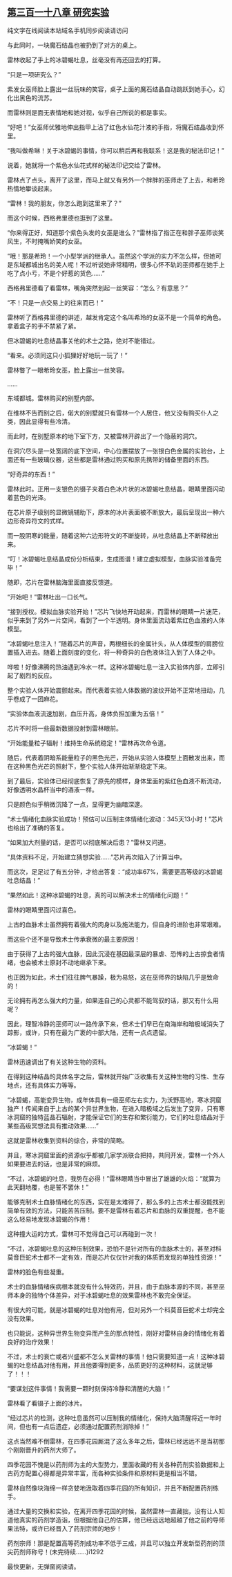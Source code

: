 ## [第三百一十八章 研究实验](https://www.xxbiquge.com/11_11222/8864465.html)


  纯文字在线阅读本站域名手机同步阅读请访问

  与此同时，一块魔石结晶也被扔到了对方的桌上。

  雷林收起了手上的冰碧蝎吐息，丝毫没有再还回去的打算。

  “只是一项研究么？”

  紫发女巫师脸上露出一丝玩味的笑容，桌子上面的魔石结晶自动跳跃到她手心，幻化出黑色的流苏。

  而雷林则是面无表情地和她对视，似乎自己所说的都是事实。

  “好吧！”女巫师优雅地伸出指甲上沾了红色水仙花汁液的手指，将魔石结晶收到怀里。

  “我叫做希琳！关于冰碧蝎的事情，你可以稍后再和我联系！这是我的秘法印记！”

  说着，她就将一个紫色水仙花式样的秘法印记交给了雷林。

  雷林点了点头，离开了这里，而马上就又有另外一个胖胖的巫师走了上去，和希玲热情地攀谈起来。

  “雷林！我的朋友，你怎么跑到这里来了？”

  而这个时候，西格弗里德也逛到了这里。

  “你来得正好，知道那个紫色头发的女巫是谁么？”雷林指了指正在和胖子巫师谈笑风生，不时掩嘴娇笑的女巫。

  “哦！那是希玲！一个小型学派的继承人。虽然这个学派的实力不怎么样，但她可是东域都城出名的美人呢！不过听说她非常精明，很多心怀不轨的巫师都在她手上吃了点小亏，不是个好惹的货色……”

  西格弗里德看了看雷林，嘴角突然划起一丝笑容：“怎么？有意思？”

  “不！只是一点交易上的往来而已！”

  雷林听了西格弗里德的讲述，越发肯定这个名叫希玲的女巫不是一个简单的角色。拿着盒子的手不禁紧了紧。

  但冰碧蝎的吐息结晶事关他的术士之路，绝对不能错过。

  “看来。必须同这只小狐狸好好地玩一玩了！”

  雷林瞥了一眼希玲女巫，脸上露出一丝笑容。

  ……

  东域都城。雷林购买的别墅内部。

  在维林不告而别之后，偌大的别墅就只有雷林一个人居住，他又没有购买仆人之类，因此显得有些冷清。

  而此时，在别墅原本的地下室下方，又被雷林开辟出了一个隐蔽的洞穴。

  在洞穴尽头是一处宽阔的底下空间，中心位置摆放了一张银白色金属的实验台，上面还有一些玻璃仪器，这些都是雷林通过购买和原先携带的储备里面的东西。

  “好奇异的东西！”

  雷林此时。正用一支银色的镊子夹着白色冰片状的冰碧蝎吐息结晶，眼睛里面闪动着蓝色的光泽。

  在芯片原子级别的显微镜辅助下，原本的冰片表面被不断放大，最后呈现出一种六边形奇异符文的式样。

  而一股阴寒的能量，随着这种六边形符文的不断旋转，从吐息结晶上不断释放出来。

  “叮！冰碧蝎吐息结晶成份分析结束，生成图谱！建立虚拟模型，血脉实验准备完毕！”

  随即，芯片在雷林脑海里面直接反馈道。

  “开始吧！”雷林吐出一口长气。

  “接到授权。模拟血脉实验开始！”芯片飞快地开动起来，而雷林的眼睛一片迷茫，似乎来到了另外一片空间，看到了一个半透明。身体里面流动着紫红色血液的人体模型。

  “冰碧蝎吐息注入！”随着芯片的声音，两根细长的金属针头，从人体模型的肩膀位置插入进去。随着上面刻度的变化，将一种奇异的白色液体注入到了人体之中。

  哗啦！好像沸腾的热油遇到冷水一样。这种冰碧蝎吐息一注入实验体内部，立即引起了剧烈的反应。

  整个实验人体开始震颤起来。而代表着实验人体数据的波纹开始不正常地扭动，几乎卷成了一团麻花。

  “实验体血液流速加剧，血压升高，身体负担加重为五倍！”

  芯片不时将一些最新数据投射到雷林眼前。

  “开始能量粒子辐射！维持生命系统稳定！”雷林再次命令道。

  随后，代表着阴暗系能量粒子的黑色光芒，开始从实验人体模型上面散发出来，而在这种黑色光芒的照射下，整个实验人体开始渐渐稳定下来。

  到了最后，实验体已经彻底恢复了原先的模样，身体里面的紫红色血液不断流动，好像透明水晶杯当中的酒液一样。

  只是颜色似乎稍微沉降了一点，显得更为幽暗深邃。

  “术士情绪化血脉实验成功！预估可以压制主体情绪化波动：345天13小时！”芯片也给出了准确的答复。

  “如果加大剂量的话，是否可以彻底解决后患？”雷林又问道。

  “具体资料不足，开始建立猜想实验……”芯片再次陷入了计算当中。

  而这次，足足过了有五分钟，才给出答复：“成功率67%，需要更高等级的冰碧蝎吐息结晶！”

  “果然如此！这种冰碧蝎的吐息，真的可以解决术士的情绪化问题！”

  雷林的眼睛里面闪过喜色。

  上古的血脉术士虽然拥有着强大的肉身以及施法能力，但自身的进阶也非常艰难。

  而这些个还不是导致术士传承衰微的最主要原因！

  由于获得了上古的强大血脉，因此沉浸在基因最深层的暴虐、恐怖的上古掠食者情绪，也会被术士原封不动地继承下来。

  也正因为如此，术士们往往脾气暴躁，极为易怒，这在巫师界的缺陷几乎是致命的！

  无论拥有再怎么强大的力量，如果连自己的心灵都不能驾驭的话，那又有什么用呢？

  因此，理智冷静的巫师可以一路传承下来，但术士们早已在南海岸和暗极域消失了踪影，或许，只有在最为广袤的中部大陆，还有一点点遗留。

  “冰碧蝎！”

  雷林迅速调出了有关这种生物的资料。

  在得到这种结晶的具体名字之后，雷林就开始广泛收集有关这种生物的习性、生存地点，还有具体实力等等。

  “冰碧蝎，高能变异生物，成年体具有一级巫师左右实力，为沃野高地，寒冰洞窟独产！传闻来自于上古的某个异世界生物，在进入暗极域之后发生了变异，只有寒冰洞窟的独特蓝晶石辐射，才能保证它们的生存和繁衍能力，它们的吐息结晶对于某些高级冥想法具有推动效果……”

  这就是雷林收集到资料的综合，非常的简略。

  并且，寒冰洞窟里面的资源似乎都被几家学派联合把持，共同开发，雷林一个外人如果要进去的话，也是非常的麻烦。

  “不过，冰碧蝎的吐息，我势在必得！”雷林眼睛当中冒出了雄雄的火焰：“就算为此天翻地覆，也是誓不罢休！”

  能够克制术士血脉情绪化的东西，实在是太难得了，那么多的上古术士都没能找到简单有效的方法，只能苦苦压制。要不是雷林有着芯片和血脉的双重提醒，也不能这么轻易地发现冰碧蝎的作用！

  这种撞大运的方式，雷林可不觉得自己可以再碰到一次！

  “不过，冰碧蝎吐息的这种压制效果，恐怕不是针对所有的血脉术士的，甚至对科莫音巨蛇术士都不一定有效，而是芯片仅仅针对我的体质而发现的单独性资源！”

  雷林的脸色有些凝重。

  术士的血脉情绪疾病根本就没有什么特效药，并且，由于血脉本源的不同，甚至巫师本身的独特个体差异，对于冰碧蝎吐息的效果雷林也不敢完全保证。

  有很大的可能，就是冰碧蝎的吐息对他有用，但对另外一个科莫音巨蛇术士却完全没有效果。

  也只能说，这种异世界生物变异而产生的那点特性，刚好对雷林自身的情绪化有着良好的治疗效果！

  不过，术士的衰亡或者兴盛都不怎么关雷林的事情！他只需要知道一点！这种冰碧蝎的吐息结晶对他有用，并且他要得到更多，品质更好的这种材料，这就足够了！！！

  “要谋划这件事情！我需要一颗时刻保持冷静和清醒的大脑！”

  雷林看了看镊子上面的冰片。

  “经过芯片的检测，这种吐息虽然可以压制我的情绪化，保持大脑清醒将近一年时间，但也有一点后遗症，必须通过配置药剂消除掉！”

  这点当然难不倒雷林，在四季花园厮混了这么多年之后，雷林已经远远不是当初那个刚刚晋升的药剂大师了。

  四季花园不愧是以药剂师为主的大型势力，里面收藏的有关各种药剂实验数据和上古药方配置心得都是异常丰富，而各种实验条件和原材料更是相当不错。

  雷林自然像块海绵一样贪婪地汲取着四季花园的所有知识，并且不断配置药剂练手。

  通过大量的交换和实验，在离开四季花园的时候，虽然雷林一直藏拙，没有让人知道他真实的药剂学造诣，但根据他自己的估算，他已经远远地超越了他之前的导师果法特，或许已经晋入了药剂宗师的地步！

  药剂宗师！那是配置高等药剂成功率不低于三成，并且可以独立开发新型药剂的顶尖药剂师称号！(未完待续……)i1292

  最快更新，无弹窗阅读请。
